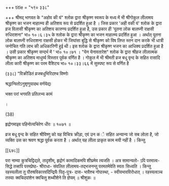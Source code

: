 +++
title = "५९० ३३८"

+++
श्रीमद् भागवत के "अहोव की यं" श्लोक द्वारा श्रीकृष्ण स्वरूप के मध्य में भी श्रीगोकुल लीलामय श्रीकृष्ण का भजन माहात्म्य ही अतिशय रूप से प्रदर्शित हुआ है । जिस प्रकार 'अही वकी यं' श्लोक के द्वारा व्रज विलासी श्रीकृष्ण का अतिशय कारुण्य प्रदर्शित हुआ है, उस प्रकार ही 'पूतना लोक बालघ्नी राक्षसी रुधिराशना” भा० १०।६।३५ के श्लोक के द्वारा श्रीकृष्ण का भजन माहात्म्य प्रदर्शित हुआ । अर्थात् पूतना लोक बालघ्नी रुधिराशना राक्षसी होकर भी जिघांसा बुद्धि से श्रीकृष्ण को विष लिप्त स्तन दान करके भी धात्री जनोचित गति लाभ की अधिकारिणी हुई थी। इस श्लोक के द्वारा श्रीकृष्ण भजन का आधिक्य प्रदर्शित हुआ है । उसी प्रकार श्रीकृष्ण सन्दर्भ में ' भा० १०।७१ । "येन येनावतारेश" श्लोक के द्वारा श्रीव्रज लीलात्मक श्रीकृष्ण का अतिशय माधुर्य्य विस्तार पूर्वक वर्णित है । गोकुल में भी श्रीमती व्रज बधू वृन्द के सहित रासादि लीला कारी श्रीकृष्ण का परम वैशिट्य भा० १०।३३।६६ में सुस्पष्ट रूप से वर्णित है 

(३३८) "विक्रीडितं व्रजबधुभिरिदश्च विष्णोः 

श्रद्धान्वितोऽनुशृणुयादथ वर्णयेद्यः 

भक्त परां भगवति प्रतिलभ्य कामं 

। 

(38) 

हृद्रोगमाइव पहिनोत्यचिरेण धीरः ॥ १०७१ ॥ 

व्रज बधू वृन्द के सहित श्रीविष्णु को यह विचित्र क्रीड़ा, एवं उन क े सहित अन्यान्य जो सब लोला है, जो व्यक्ति उस का श्रवण श्रद्धा पूर्वक करता है । अर्थात् यह लीला प्राकृत काम मयी नहीं है । किन्तु 

[[६७८]] 

परा नाम्या कुत्रचिद्विद्यते, तादृशीम्, हृद्रोगं कामादिकमपि शीघ्रमेव त्यजति । अत्र सामान्यतो- ऽपि परमात्व-सिद्धे तत्त्रापि परमप्रेष्ठ- श्रीराधा- संवलित लीलामय-तद्भजनन्तु परमतमेवेति स्वतः सिध्यति । किन्तु रहस्यलीला तु पौरुषविकारवदिन्द्रियैः पितृ-पुत्र- दास- भावैश्च नोपास्था, - स्वीयभावविरोधात् । रहस्यत्वञ्च तस्याः क्वचिदपांशेन क्वचित्तु शथ्वीशेने ति ज्ञेयम् ॥ श्रीशुकः ॥ 
